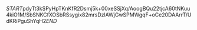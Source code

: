 $START$pdyTt3kSPyHpTKnKfR2Dsmj5k+00xeSSjXq/AoogBQu22tjcA60tNKuu4kiO1M/SbSNKCfXOSbRSsygix82mrsDzlAWjGwSPMWgqF+oCe20DAArrT/UdKRiPguShYqH2$END$